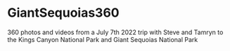 # GiantSequoias360
360 photos and videos from a July 7th 2022 trip with Steve and Tamryn to the Kings Canyon National Park and Giant Sequoias National Park
